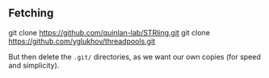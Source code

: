 ## Fetching
git clone https://github.com/quinlan-lab/STRling.git
git clone https://github.com/yglukhov/threadpools.git

But then delete the `.git/` directories, as we want our own copies
(for speed and simplicity).

